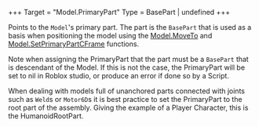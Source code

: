 +++
Target = "Model.PrimaryPart"
Type = BasePart | undefined
+++

Points to the `Model`'s primary part. The part is the `BasePart` that is used as a basis when positioning the model using the [Model.MoveTo](https://developer.roblox.com/api-reference/function/Model/MoveTo) and [Model.SetPrimaryPartCFrame](https://developer.roblox.com/api-reference/function/Model/SetPrimaryPartCFrame) functions.Note when assigning the PrimaryPart that the part must be a `BasePart` that is descendant of the Model. If this is not the case, the PrimaryPart will be set to nil in Roblox studio, or produce an error if done so by a Script.When dealing with models full of unanchored parts connected with joints such as `Weld`s or `Motor6D`s it is best practice to set the PrimaryPart to the root part of the assembly. Giving the example of a Player Character, this is the HumanoidRootPart.